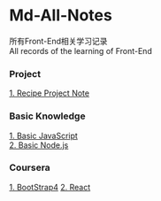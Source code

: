 # Md-All-Notes
所有Front-End相关学习记录  
All records of the learning of Front-End

### Project
[1. Recipe Project Note](https://github.com/law-chain-hot/md-all-notes/issues/4)

### Basic Knowledge
[1. Basic JavaScript](https://github.com/law-chain-hot/md-all-notes/issues/5)  
[2. Basic Node.js](https://github.com/law-chain-hot/md-all-notes/issues/6)

### Coursera
[1. BootStrap4](https://github.com/law-chain-hot/md-all-notes/issues/7)
[2. React](https://github.com/law-chain-hot/md-all-notes/issues/8)
